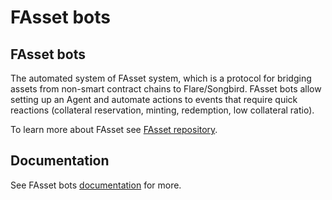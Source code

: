 # FAsset bots

## FAsset bots

The automated system of FAsset system, which is a protocol for bridging assets from non-smart contract chains to Flare/Songbird. FAsset bots allow setting up an Agent and automate actions to events that require quick reactions (collateral reservation, minting, redemption, low collateral ratio).

To learn more about FAsset see [FAsset repository](https://gitlab.com/flarenetwork/fasset).

## Documentation
See FAsset bots [documentation](./docs/README.md) for more.

